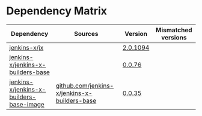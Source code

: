 # Dependency Matrix

Dependency | Sources | Version | Mismatched versions
---------- | ------- | ------- | -------------------
[jenkins-x/jx](https://github.com/jenkins-x/jx) |  | [2.0.1094](https://github.com/jenkins-x/jx/releases/tag/v2.0.1094) | 
[jenkins-x/jenkins-x-builders-base](https://github.com/jenkins-x/jenkins-x-builders-base) |  | [0.0.76](https://github.com/jenkins-x/jenkins-x-builders-base/releases/tag/v0.0.76) | 
[jenkins-x/jenkins-x-builders-base-image](https://github.com/jenkins-x/jenkins-x-builders-base-image) | [github.com/jenkins-x/jenkins-x-builders-base](https://github.com/jenkins-x/jenkins-x-builders-base) | [0.0.35]() | 
